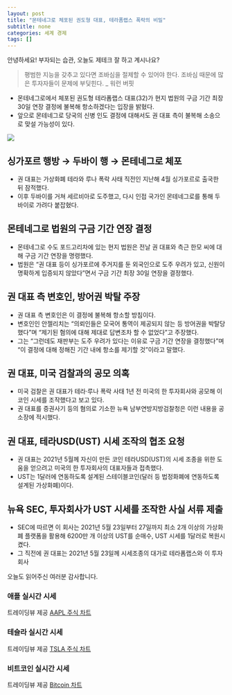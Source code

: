 ```yaml
---
layout: post
title: "몬테네그로 체포된 권도형 대표, 테라폼랩스 폭락의 비밀"
subtitle: none
categories: 세계 경제
tags: []
---
```


안녕하세요! 부자되는 습관, 오늘도 제테크 잘 하고 계시나요?

> 평범한 지능을 갖추고 있다면 조바심을 절제할 수 있어야 한다. 조바심 때문에 많은 투자자들이 문제에 부딪힌다. _ 워런 버핏



- 몬테네그로에서 체포된 권도형 테라폼랩스 대표(32)가 현지 법원의 구금 기간 최장 30일 연장 결정에 불복해 항소하겠다는 입장을 밝혔다.
- 앞으로 몬테네그로 당국의 신병 인도 결정에 대해서도 권 대표 측이 불복해 소송으로 맞설 가능성이 있다.



![](https://source.unsplash.com/800x450/?luxury)

##  싱가포르 행방 → 두바이 행 → 몬테네그로 체포
- 권 대표는 가상화폐 테라와 루나 폭락 사태 직전인 지난해 4월 싱가포르로 출국한 뒤 잠적했다.
- 이후 두바이를 거쳐 세르비아로 도주했고, 다시 인접 국가인 몬테네그로를 통해 두바이로 가려다 붙잡혔다.

## 몬테네그로 법원의 구금 기간 연장 결정
- 몬테네그로 수도 포드고리차에 있는 현지 법원은 전날 권 대표와 측근 한모 씨에 대해 구금 기간 연장을 명령했다.
- 법원은 “권 대표 등이 싱가포르에 주거지를 둔 외국인으로 도주 우려가 있고, 신원이 명확하게 입증되지 않았다”면서 구금 기간 최장 30일 연장을 결정했다.

## 권 대표 측 변호인, 방어권 박탈 주장
- 권 대표 측 변호인은 이 결정에 불복해 항소할 방침이다.
- 변호인인 안젤리치는 “의뢰인들은 모국어 통역이 제공되지 않는 등 방어권을 박탈당했다”며 “제기된 혐의에 대해 제대로 답변조차 할 수 없었다”고 주장했다.
- 그는 “그런데도 재판부는 도주 우려가 있다는 이유로 구금 기간 연장을 결정했다”며 “이 결정에 대해 정해진 기간 내에 항소를 제기할 것”이라고 말했다.

## 권 대표, 미국 검찰과의 공모 의혹
- 미국 검찰은 권 대표가 테라·루나 폭락 사태 1년 전 미국의 한 투자회사와 공모해 이 코인 시세를 조작했다고 보고 있다.
- 권 대표를 증권사기 등의 혐의로 기소한 뉴욕 남부연방지방검찰청은 이런 내용을 공소장에 적시했다.

## 권 대표, 테라USD(UST) 시세 조작의 협조 요청
- 권 대표는 2021년 5월께 자신이 만든 코인 테라USD(UST)의 시세 조종을 위한 도움을 얻으려고 미국의 한 투자회사의 대표자들과 접촉했다.
- UST는 1달러에 연동하도록 설계된 스테이블코인(달러 등 법정화폐에 연동하도록 설계된 가상화폐)이다.

## 뉴욕 SEC, 투자회사가 UST 시세를 조작한 사실 서류 제출
- SEC에 따르면 이 회사는 2021년 5월 23일부터 27일까지 최소 2개 이상의 가상화폐 플랫폼을 활용해 6200만 개 이상의 UST를 순매수, UST 시세를 1달러로 복원시켰다.
- 그 직전에 권 대표는 2021년 5월 23일께 시세조종의 대가로 테라폼랩스와 이 투자회사

오늘도 읽어주신 여러분 감사합니다.

### 애플 실시간 시세


<!-- TradingView Widget BEGIN -->
<div class="tradingview-widget-container">
  <div id="tradingview_6a264"></div>
  <div class="tradingview-widget-copyright">트레이딩뷰 제공 <a href="https://kr.tradingview.com/symbols/NASDAQ-AAPL/" rel="noopener" target="_blank"><span class="blue-text">AAPL 주식 차트</span></a></div>
  <script type="text/javascript" src="https://s3.tradingview.com/tv.js"></script>
  <script type="text/javascript">
  new TradingView.widget(
  {
  "autosize": true,
  "symbol": "NASDAQ:AAPL",
  "interval": "D",
  "timezone": "Asia/Seoul",
  "theme": "light",
  "style": "1",
  "locale": "kr",
  "toolbar_bg": "#f1f3f6",
  "enable_publishing": false,
  "hide_top_toolbar": true,
  "hide_legend": true,
  "save_image": false,
  "container_id": "tradingview_6a264"
}
  );
  </script>
</div>
<!-- TradingView Widget END -->


### 테슬라 실시간 시세


<!-- TradingView Widget BEGIN -->
<div class="tradingview-widget-container">
  <div id="tradingview_39d77"></div>
  <div class="tradingview-widget-copyright">트레이딩뷰 제공 <a href="https://kr.tradingview.com/symbols/NASDAQ-TSLA/" rel="noopener" target="_blank"><span class="blue-text">TSLA 주식 차트</span></a></div>
  <script type="text/javascript" src="https://s3.tradingview.com/tv.js"></script>
  <script type="text/javascript">
  new TradingView.widget(
  {
  "autosize": true,
  "symbol": "NASDAQ:TSLA",
  "interval": "D",
  "timezone": "Asia/Seoul",
  "theme": "light",
  "style": "1",
  "locale": "kr",
  "toolbar_bg": "#f1f3f6",
  "enable_publishing": false,
  "hide_top_toolbar": true,
  "hide_legend": true,
  "save_image": false,
  "container_id": "tradingview_39d77"
}
  );
  </script>
</div>
<!-- TradingView Widget END -->


### 비트코인 실시간 시세


<!-- TradingView Widget BEGIN -->
<div class="tradingview-widget-container">
  <div id="tradingview_3f91e"></div>
  <div class="tradingview-widget-copyright">트레이딩뷰 제공 <a href="https://kr.tradingview.com/symbols/BTCUSD/?exchange=BITSTAMP" rel="noopener" target="_blank"><span class="blue-text">Bitcoin 차트</span></a></div>
  <script type="text/javascript" src="https://s3.tradingview.com/tv.js"></script>
  <script type="text/javascript">
  new TradingView.widget(
  {
  "autosize": true,
  "symbol": "BITSTAMP:BTCUSD",
  "interval": "D",
  "timezone": "Asia/Seoul",
  "theme": "light",
  "style": "1",
  "locale": "kr",
  "toolbar_bg": "#f1f3f6",
  "enable_publishing": false,
  "hide_top_toolbar": true,
  "hide_legend": true,
  "save_image": false,
  "container_id": "tradingview_3f91e"
}
  );
  </script>
</div>
<!-- TradingView Widget END -->

